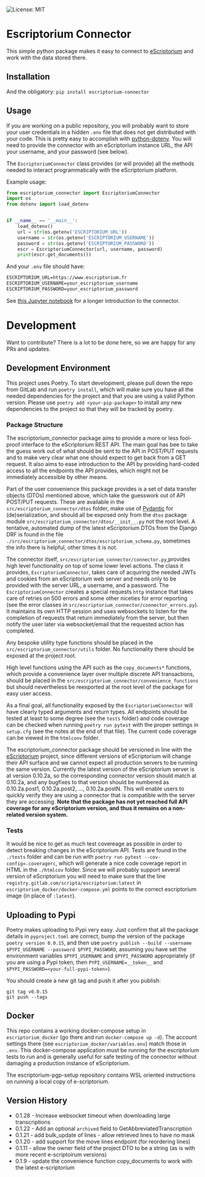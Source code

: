 ![License: MIT](https://img.shields.io/badge/License-MIT-yellow.svg)

# Escriptorium Connector

This simple python package makes it easy to connect to [eScriptorium](https://gitlab.com/scripta/escriptorium) and work with the data stored there.

## Installation

And the obligatory: `pip install escriptorium-connector`
## Usage

If you are working on a public repository, you will probably want to store your user credentials in a hidden `.env` file that does not get distributed with your code. This is pretty easy to accomplish with [python-dotenv](https://pypi.org/project/python-dotenv/). You will need to provide the connector with an eScriptorium instance URL, the API your username, and your password (see below).

The `EscriptoriumConnector` class provides (or will provide) all the methods needed to interact programmatically with the eScriptorium platform.

Example usage:

```python
from escriptorium_connector import EscriptoriumConnector
import os
from dotenv import load_dotenv


if __name__ == '__main__':
    load_dotenv()
    url = str(os.getenv('ESCRIPTORIUM_URL'))
    username = str(os.getenv('ESCRIPTORIUM_USERNAME'))
    password = str(os.getenv('ESCRIPTORIUM_PASSWORD'))
    escr = EscriptoriumConnector(url, username, password)
    print(escr.get_documents())

```

And your `.env` file should have:

```txt
ESCRIPTORIUM_URL=https://www.escriptorium.fr
ESCRIPTORIUM_USERNAME=your_escriptorium_username
ESCRIPTORIUM_PASSWORD=your_escriptorium_password
```

See [this Jupyter notebook](https://gitlab.com/sofer_mahir/escriptorium_python_connector/-/blob/main/example.ipynb) for a longer introduction to the connector.

# Development

Want to contribute? There is a lot to be done here, so we are happy for any PRs and updates.

## Development Environment

This project uses Poetry. To start development, please pull down the repo from GitLab and run `poetry install`, which will make sure you have all the needed dependencies for the project and that you are using a valid Python version. Please use `poetry add <your-pip-package>` to install any new dependencies to the project so that they will be tracked by poetry.

### Package Structure

The escriptorium_connector package aims to provide a more or less fool-proof interface to the eScriptorium REST API. The main goal has bee to take the guess work out of what should be sent to the API in POST/PUT requests and to make very clear what one should expect to get back from a GET request. It also aims to ease introduction to the API by providing hard-coded access to all the endpoints the API provides, which might not be immediately accessible by other means.

Part of the user convenience this package provides is a set of data transfer objects (DTOs) mentioned above, which take the guesswork out of API POST/PUT requests. These are available in the `src/escriptorium_connector/dtos` folder, make use of [Pydantic](https://pydantic-docs.helpmanual.io) for (de)serialization, and should all be exposed only from the `dtos` package module `src/escriptorium_connector/dtos/__init__.py` not the root level. A tentative, automated dump of the latest eScriptorium DTOs from the Django DRF is found in the file `./src/escriptorium_connector/dtos/escriptorium_schema.py`, sometimes the info there is helpful, other times it is not.

The connector itself, `src/escriptorium_connector/connector.py`,provides high level functionality on top of some lower level actions. The class it provides, `EscriptoriumConnector`, takes care of acquiring the needed JWTs and cookies from an eScriptorium web server and needs only to be provided with the server URL, a username, and a password. The `EscriptoriumConnector` creates a special requests `http` instance that takes care of retries on 500 errors and some other niceties for error reporting (see the error classes in `src/escriptorium_connector/connector_errors.py`). It maintains its own HTTP session and uses websockets to listen for the completion of requests that return immediately from the server, but then notify the user later via websocket/email that the requested action has completed.

Any bespoke utility type functions should be placed in the `src/escriptorium_connector/utils` folder. No functionality there should be exposed at the project root.

High level functions using the API such as the `copy_documents*` functions, which provide a convenience layer over multiple discrete API transactions, should be placed in the `src/escriptorium_connector/convenience_functions` but should nevertheless be reexported at the root level of the package for easy user access.

As a final goal, all functionality exposed by the `EscriptoriumConnector` will have clearly typed arguments and return types. All endpoints should be tested at least to some degree (see the `tests` folder) and code coverage can be checked when running `poetry run pytest` with the proper settings in `setup.cfg` (see the notes at the end of that file). The current code coverage can be viewed in the `htmlconv` folder. 

The escriptorium_connector package should be versioned in line with the [eScriptorium](https://gitlab.com/scripta/escriptorium) project, since different versions of eScriptorium will change their API surface and we cannot expect all production servers to be running the same version. Currently the latest version of the eScriptorium server is at version 0.10.2a, so the corresponding connector version should match at 0.10.2a, and any bugfixes to that version should be numbered as 0.10.2a.post1, 0.10.2a.post2, ..., 0.10.2a.postN. This will enable users to quickly verify they are using a connector that is compatible with the server they are accessing. __Note that the package has not yet reached full API coverage for any eScriptorium version, and thus it remains on a non-related version system.__

### Tests

It would be nice to get as much test covereage as possible in order to detect breaking changes in the eScriptorium API. Tests are found in the `./tests` folder and can be run with `poetry run pytest --cov-config=.coveragerc`, which will generate a nice code coverage report in HTML in the `./htmlcov` folder. Since we will probably support several version of eScriptorium you will need to make sure that the line `registry.gitlab.com/scripta/escriptorium:latest` in `escriptorium_docker/docker-compose.yml` points to the correct escriptorium image (in place of `:latest`).

## Uploading to Pypi

Poetry makes uploading to Pypi very easy. Just confirm that all the package details in `pyproject.toml` are correct, bump the version of the package `poetry version 0.0.15`, and then use `poetry publish --build --username $PYPI_USERNAME --password $PYPI_PASSWORD`, assuming you have set the environment variables `$PYPI_USERNAME` and `$PYPI_PASSWORD` appropriately (if you are using a Pypi token, then `PYPI_USERNAME=__token__` and `$PYPI_PASSWORD=<your-full-pypi-token>`).

You should create a new git tag and push it after you publish:

    git tag v0.0.15
    git push --tags

## Docker

This repo contains a working docker-compose setup in `escriptorium_docker` (go there and run `docker-compose up -d`). The account settings there (see `escriptorium_docker/variables.env`) match those in `.env`. This docker-compose application must be running for the escriptorium tests to run and is generally useful for safe testing of the connector without damaging a production instance of eScriptorium.

The escriptorium-pgp-setup repository contains WSL oriented instructions on running a local copy of e-scriptorium.

## Version History

* 0.1.28 - Increase websocket timeout when downloading large transcriptions
* 0.1.22 - Add an optional `archived` field to GetAbbreviatedTranscription
* 0.1.21 - add bulk_update of lines
         - allow retrieved lines to have no mask
* 0.1.20 - add support for the move lines endpoint (for reordering lines)
* 0.1.11 - allow the owner field of the project DTO to be a string (as is with more recent e-scriptoirum versions)
* 0.1.9 - update the convenience function copy_documents to work with the latest e-scriptorium